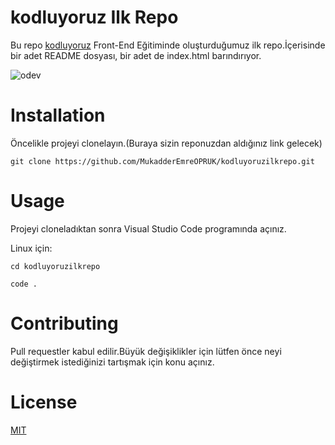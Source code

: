 # kodluyoruz Ilk Repo

Bu repo [kodluyoruz](https://kodluyoruz.org/) Front-End Eğitiminde oluşturduğumuz ilk repo.İçerisinde bir adet README dosyası, bir adet de index.html barındırıyor.

![odev](ss.png)

# Installation

Öncelikle projeyi clonelayın.(Buraya sizin reponuzdan aldığınız link gelecek)

`git clone https://github.com/MukadderEmreOPRUK/kodluyoruzilkrepo.git `

# Usage

Projeyi cloneladıktan sonra Visual Studio Code programında açınız.

Linux için:

`cd kodluyoruzilkrepo`

`code .`

# Contributing

Pull requestler kabul edilir.Büyük değişiklikler için lütfen önce neyi değiştirmek istediğinizi tartışmak için konu açınız.

# License
[MIT](https://choosealicense.com/licenses/mit/)
